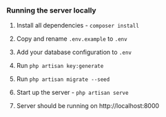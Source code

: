 ### Running the server locally

1. Install all dependencies - <code>composer install</code>

2. Copy and rename <code>.env.example</code> to <code>.env</code>

3. Add your database configuration to <code>.env</code>
    
4. Run <code>php artisan key:generate</code>
    
5. Run <code>php artisan migrate --seed</code>

6. Start up the server - <code>php artisan serve</code>

7. Server should be running on http://localhost:8000

